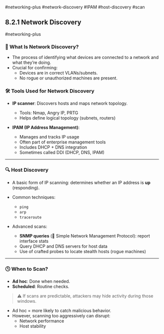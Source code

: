 #networking-plus #network-discovery #IPAM #host-discovery #scan

## 8.2.1 Network Discovery  
#networking-plus

### 🧱 What Is Network Discovery?

- The process of identifying what devices are connected to a network and what they’re doing.
- Crucial for confirming:
  - Devices are in correct VLANs/subnets.
  - No rogue or unauthorized machines are present.

### 🛠️ Tools Used for Network Discovery

- **IP scanner**: Discovers hosts and maps network topology.
  - Tools: Nmap, Angry IP, PRTG
  - Helps define logical topology (subnets, routers)

- **IPAM (IP Address Management)**:
  - Manages and tracks IP usage
  - Often part of enterprise management tools
  - Includes DHCP + DNS integration
  - Sometimes called DDI (DHCP, DNS, IPAM)

---

### 🔍 Host Discovery

- A basic form of IP scanning: determines whether an IP address is **up** (responding).
- Common techniques:
  - `ping`
  - `arp`
  - `traceroute`

- Advanced scans:
  - **SNMP queries** (🧱 Simple Network Management Protocol): report interface stats
  - Query DHCP and DNS servers for host data
  - Use of crafted probes to locate stealth hosts (rogue machines)

---

### 🕓 When to Scan?

- **Ad hoc**: Done when needed.
- **Scheduled**: Routine checks.

> ⚠️ If scans are predictable, attackers may hide activity during those windows.

- Ad hoc = more likely to catch malicious behavior.
- However, scanning too aggressively can disrupt:
  - Network performance
  - Host stability

